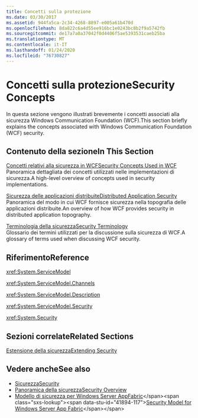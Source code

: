 ```yaml
---
title: Concetti sulla protezione
ms.date: 03/30/2017
ms.assetid: 944fa5ca-2c34-4268-8897-e005a61b470d
ms.openlocfilehash: 8da822c6a4d55ee916bc1e0243bc8b2f9a5742fb
ms.sourcegitcommit: de17a7a0a37042f0d4406f5ae5393531caeb25ba
ms.translationtype: MT
ms.contentlocale: it-IT
ms.lasthandoff: 01/24/2020
ms.locfileid: "76730827"
---
```

# <a name="security-concepts"></a><span data-ttu-id="41894-102">Concetti sulla protezione</span><span class="sxs-lookup"><span data-stu-id="41894-102">Security Concepts</span></span>
<span data-ttu-id="41894-103">In questa sezione vengono illustrati brevemente i concetti associati alla sicurezza Windows Communication Foundation (WCF).</span><span class="sxs-lookup"><span data-stu-id="41894-103">This section briefly explains the concepts associated with Windows Communication Foundation (WCF) security.</span></span>  
  
## <a name="in-this-section"></a><span data-ttu-id="41894-104">Contenuto della sezione</span><span class="sxs-lookup"><span data-stu-id="41894-104">In This Section</span></span>  
 [<span data-ttu-id="41894-105">Concetti relativi alla sicurezza in WCF</span><span class="sxs-lookup"><span data-stu-id="41894-105">Security Concepts Used in WCF</span></span>](../../../../docs/framework/wcf/feature-details/security-concepts-used-in-wcf.md)  
 <span data-ttu-id="41894-106">Panoramica dettagliata dei concetti utilizzati nelle implementazioni di sicurezza.</span><span class="sxs-lookup"><span data-stu-id="41894-106">A high-level overview of concepts used in security implementations.</span></span>  
  
 [<span data-ttu-id="41894-107">Sicurezza delle applicazioni distribuite</span><span class="sxs-lookup"><span data-stu-id="41894-107">Distributed Application Security</span></span>](../../../../docs/framework/wcf/feature-details/distributed-application-security.md)  
 <span data-ttu-id="41894-108">Panoramica del modo in cui WCF fornisce sicurezza nella topografia delle applicazioni distribuite.</span><span class="sxs-lookup"><span data-stu-id="41894-108">An overview of how WCF provides security in distributed application topography.</span></span>  
  
 [<span data-ttu-id="41894-109">Terminologia della sicurezza</span><span class="sxs-lookup"><span data-stu-id="41894-109">Security Terminology</span></span>](../../../../docs/framework/wcf/feature-details/wcf-security-terminology.md)  
 <span data-ttu-id="41894-110">Glossario dei termini utilizzati per la discussione sulla sicurezza di WCF.</span><span class="sxs-lookup"><span data-stu-id="41894-110">A glossary of terms used when discussing WCF security.</span></span>  
  
## <a name="reference"></a><span data-ttu-id="41894-111">Riferimento</span><span class="sxs-lookup"><span data-stu-id="41894-111">Reference</span></span>  
 <xref:System.ServiceModel>  
  
 <xref:System.ServiceModel.Channels>  
  
 <xref:System.ServiceModel.Description>  
  
 <xref:System.ServiceModel.Security>  
  
 <xref:System.Security>  
  
## <a name="related-sections"></a><span data-ttu-id="41894-112">Sezioni correlate</span><span class="sxs-lookup"><span data-stu-id="41894-112">Related Sections</span></span>  
 [<span data-ttu-id="41894-113">Estensione della sicurezza</span><span class="sxs-lookup"><span data-stu-id="41894-113">Extending Security</span></span>](../../../../docs/framework/wcf/extending/extending-security.md)  
  
## <a name="see-also"></a><span data-ttu-id="41894-114">Vedere anche</span><span class="sxs-lookup"><span data-stu-id="41894-114">See also</span></span>

- [<span data-ttu-id="41894-115">Sicurezza</span><span class="sxs-lookup"><span data-stu-id="41894-115">Security</span></span>](../../../../docs/framework/wcf/feature-details/security.md)
- [<span data-ttu-id="41894-116">Panoramica della sicurezza</span><span class="sxs-lookup"><span data-stu-id="41894-116">Security Overview</span></span>](../../../../docs/framework/wcf/feature-details/security-overview.md)
- <span data-ttu-id="41894-117">[Modello di sicurezza per Windows Server AppFabric](https://docs.microsoft.com/previous-versions/appfabric/ee677202(v=azure.10))</span><span class="sxs-lookup"><span data-stu-id="41894-117">[Security Model for Windows Server App Fabric](https://docs.microsoft.com/previous-versions/appfabric/ee677202(v=azure.10))</span></span>
